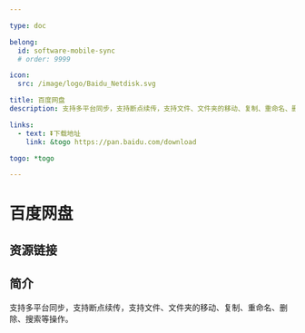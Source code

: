 ```yaml
---

type: doc

belong:
  id: software-mobile-sync
  # order: 9999

icon:
  src: /image/logo/Baidu_Netdisk.svg

title: 百度网盘
description: 支持多平台同步，支持断点续传，支持文件、文件夹的移动、复制、重命名、删除、搜索等操作。

links:
  - text: ⏬下载地址
    link: &togo https://pan.baidu.com/download

togo: *togo

---
```


<ShowLogo />

# 百度网盘

<ShowBreadcrumb />

## 资源链接

<ShowLinks />

## 简介

支持多平台同步，支持断点续传，支持文件、文件夹的移动、复制、重命名、删除、搜索等操作。